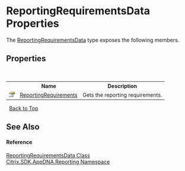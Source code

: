 # ReportingRequirementsData Properties
 

The <a href="619f2bac-6043-4fac-4b90-bd4c4eab74a5">ReportingRequirementsData</a> type exposes the following members.


## Properties
&nbsp;<table><tr><th></th><th>Name</th><th>Description</th></tr><tr><td>![Public property](media/pubproperty.gif "Public property")</td><td><a href="43eca094-632b-2489-c957-4836179ce309">ReportingRequirements</a></td><td>
Gets the reporting requirements.</td></tr></table>&nbsp;
<a href="#reportingrequirementsdata-properties">Back to Top</a>

## See Also


#### Reference
<a href="619f2bac-6043-4fac-4b90-bd4c4eab74a5">ReportingRequirementsData Class</a><br /><a href="5a349796-1e47-290a-6953-6ce2117c7cbc">Citrix.SDK.AppDNA.Reporting Namespace</a><br />